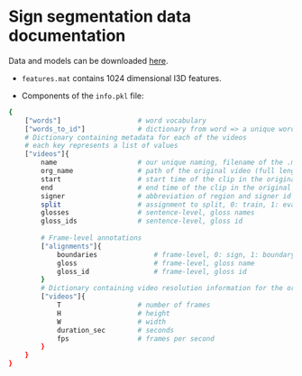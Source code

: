 # Sign segmentation data documentation

Data and models can be downloaded [here](https://drive.google.com/drive/folders/17DaatdfD4GRnLJJ0RX5TcSfHGMxMS0Lm?usp=sharing).

* `features.mat` contains 1024 dimensional I3D features.

* Components of the `info.pkl` file:
``` bash
{
    ["words"]                   # word vocabulary 
    ["words_to_id"]             # dictionary from word => a unique word id 
    # Dictionary containing metadata for each of the videos
    # each key represents a list of values
    ["videos"]{
        name                    # our unique naming, filename of the .mp4 clip
        org_name                # path of the original video (full length)
        start                   # start time of the clip in the original video
        end                     # end time of the clip in the original video
        signer                  # abbreviation of region and signer id
        split                   # assignment to split, 0: train, 1: eval, 2: test
        glosses                 # sentence-level, gloss names
        gloss_ids               # sentence-level, gloss id
        
        # Frame-level annotations
        ["alignments"]{
            boundaries              # frame-level, 0: sign, 1: boundary
            gloss                   # frame-level, gloss name
            gloss_id                # frame-level, gloss id
        }
        # Dictionary containing video resolution information for the original videos
        ["videos"]{
            T                   # number of frames
            H                   # height
            W                   # width
            duration_sec        # seconds
            fps                 # frames per second
        }
    }
}
```
